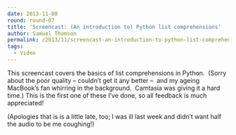 ```yaml
---
date: 2013-11-08
round: round-07
title: 'Screencast: (An introduction to) Python list comprehensions'
author: Samuel Thomson
permalink: /2013/11/screencast-an-introduction-to-python-list-comprehensions/
tags:
  - Video
---
```

This screencast covers the basics of list comprehensions in Python.  (Sorry about the poor quality &#8211; couldn&#8217;t get it any better &#8211;  and my ageing MacBook&#8217;s fan whirring in the background.  Camtasia was giving it a hard time.) This is the first one of these I&#8217;ve done, so all feedback is much appreciated!



(Apologies that is is a little late, too; I was ill last week and didn&#8217;t want half the audio to be me coughing!)
